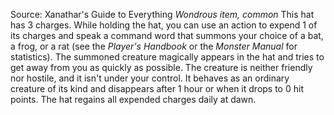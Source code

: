 Source: Xanathar's Guide to Everything
*Wondrous item, common*
This hat has 3 charges. While holding the hat, you can use an action to expend 1 of its charges and speak a command word that summons your choice of a bat, a frog, or a rat (see the *Player's Handbook* or the *Monster Manual* for statistics). The summoned creature magically appears in the hat and tries to get away from you as quickly as possible. The creature is neither friendly nor hostile, and it isn't under your control. It behaves as an ordinary creature of its kind and disappears after 1 hour or when it drops to 0 hit points. The hat regains all expended charges daily at dawn.